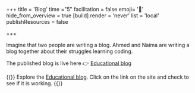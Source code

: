 +++
title = 'Blog'
time ="5"
facilitation = false
emoji= '📝'
hide_from_overview = true
[build]
  render = 'never'
  list = 'local'
  publishResources = false

+++

Imagine that two people are writing a blog.
Ahmed and Naima are writing a blog together about their struggles learning coding.

The published blog is live here 👉 [Educational blog](https://git-demo-week1.netlify.app/)

{{<note type="exercise" title="exercise 1.1">}}
Explore the [Educational blog](https://git-demo-week1.netlify.app/). Click on the link on the site and check to see if it is working.
{{</note>}}
